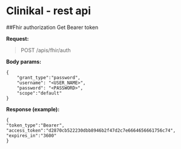 # Clinikal - rest api


##Fhir authorization 
Get Bearer token

**Request:**
> POST /apis/fhir/auth

**Body params:**
```
{
    "grant_type":"password",
    "username": "<USER_NAME>",
    "password": "<PASSWORD>",
    "scope":"default"
}
```

**Response (example):**
```
{
"token_type":"Bearer",
"access_token":"d2870cb522230dbb8946b2f47d2c7e6664656661756c74",
"expires_in":"3600"
}
```